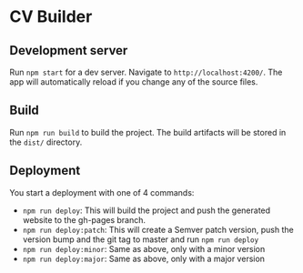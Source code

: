 # CV Builder

## Development server

Run `npm start` for a dev server. Navigate to `http://localhost:4200/`. The app will automatically reload if you change any of the source files.

## Build

Run `npm run build` to build the project. The build artifacts will be stored in the `dist/` directory.

## Deployment

You start a deployment with one of 4 commands:
* `npm run deploy`: This will build the project and push the generated website to the gh-pages branch.
* `npm run deploy:patch`: This will create a Semver patch version, push the version bump and the git tag to master and run `npm run deploy`
* `npm run deploy:minor`: Same as above, only with a minor version
* `npm run deploy:major`: Same as above, only with a major version
